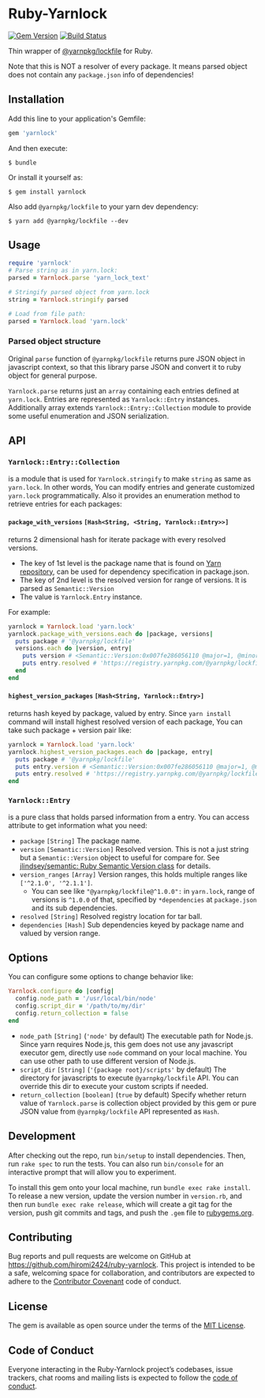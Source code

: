# Ruby-Yarnlock

[![Gem Version](https://badge.fury.io/rb/yarnlock.svg)](https://badge.fury.io/rb/yarnlock)
[![Build Status](https://travis-ci.org/hiromi2424/ruby-yarnlock.svg?branch=master)](https://travis-ci.org/hiromi2424/ruby-yarnlock)

Thin wrapper of [@yarnpkg/lockfile](https://yarnpkg.com/en/package/@yarnpkg/lockfile) for Ruby.

Note that this is NOT a resolver of every package.
It means parsed object does not contain any `package.json` info of dependencies!

## Installation

Add this line to your application's Gemfile:

```ruby
gem 'yarnlock'
```

And then execute:

    $ bundle

Or install it yourself as:

    $ gem install yarnlock

Also add `@yarnpkg/lockfile` to your yarn dev dependency:

    $ yarn add @yarnpkg/lockfile --dev


## Usage

```ruby
require 'yarnlock'
# Parse string as in yarn.lock:
parsed = Yarnlock.parse 'yarn_lock_text'

# Stringify parsed object from yarn.lock
string = Yarnlock.stringify parsed

# Load from file path:
parsed = Yarnlock.load 'yarn.lock'
```

### Parsed object structure

Original `parse` function of `@yarnpkg/lockfile` returns pure JSON object in javascript context, so that this library parse JSON and convert it to ruby object for general purpose.

`Yarnlock.parse` returns just an `array` containing each entries defined at `yarn.lock`. Entries are represented as `Yarnlock::Entry` instances. Additionally array extends `Yarnlock::Entry::Collection` module to provide some useful enumeration and JSON serialization.

## API

### `Yarnlock::Entry::Collection`

is a module that is used for `Yarnlock.stringify` to make `string` as same as `yarn.lock`. In other words, You can modify entries and generate customized `yarn.lock` programmatically. Also it provides an enumeration method to retrieve entries for each packages:

#### `package_with_versions` `[Hash<String, <String, Yarnlock::Entry>>]`

returns 2 dimensional hash for iterate package with every resolved versions.

- The key of 1st level is the package name that is found on [Yarn repository](https://yarnpkg.com), can be used for dependency specification in package.json.
- The key of 2nd level is the resolved version for range of versions. It is parsed as `Semantic::Version`
- The value is `Yarnlock.Entry` instance.

For example:

```ruby
yarnlock = Yarnlock.load 'yarn.lock'
yarnlock.package_with_versions.each do |package, versions|
  puts package # '@yarnpkg/lockfile'
  versions.each do |version, entry|
    puts version # <Semantic::Version:0x007fe286056110 @major=1, @minor=0, @patch=0, @pre=nil, @build=nil, @version="1.0.0">
    puts entry.resolved # 'https://registry.yarnpkg.com/@yarnpkg/lockfile/-/lockfile-1.0.0.tgz#33d1dbb659a23b81f87f048762b35a446172add3'
  end
end
```


#### `highest_version_packages` `[Hash<String, Yarnlock::Entry>]`

returns hash keyed by package, valued by entry. Since `yarn install` command will install highest resolved version of each package, You can take such package + version pair like:

```ruby
yarnlock = Yarnlock.load 'yarn.lock'
yarnlock.highest_version_packages.each do |package, entry|
  puts package # '@yarnpkg/lockfile'
  puts entry.version # <Semantic::Version:0x007fe286056110 @major=1, @minor=0, @patch=0, @pre=nil, @build=nil, @version="1.0.0">
  puts entry.resolved # 'https://registry.yarnpkg.com/@yarnpkg/lockfile/-/lockfile-1.0.0.tgz#33d1dbb659a23b81f87f048762b35a446172add3'
end
```

### `Yarnlock::Entry`

is a pure class that holds parsed information from a entry. You can access attribute to get information what you need:

- `package` `[String]` The package name.
- `version` `[Semantic::Version]` Resolved version. This is not a just string but a `Semantic::Version` object to useful for compare for. See  [jlindsey/semantic: Ruby Semantic Version class](https://github.com/jlindsey/semantic/) for details.
- `version_ranges` `[Array]` Version ranges, this holds multiple ranges like `['^2.1.0', '^2.1.1']`.
  - You can see like `"@yarnpkg/lockfile@^1.0.0":` in `yarn.lock`, range of versions is `^1.0.0` of that, specified by `*dependencies` at `package.json` and its sub dependencies.
- `resolved` `[String]` Resolved registry location for tar ball.
- `dependencies` `[Hash]` Sub dependencies keyed by package name and valued by version range.

## Options

You can configure some options to change behavior like:

```ruby
Yarnlock.configure do |config|
  config.node_path = '/usr/local/bin/node'
  config.script_dir = '/path/to/my/dir'
  config.return_collection = false
end
```

- `node_path` `[String]` (`'node'` by default) The executable path for Node.js. Since yarn requires Node.js, this gem does not use any javascript executor gem, directly use `node` command on your local machine. You can use other path to use different version of Node.js.
- `script_dir` `[String]` (`'{package root}/scripts'` by default) The directory for javascripts to execute `@yarnpkg/lockfile` API. You can override this dir to execute your custom scripts if needed.
- `return_collection` `[boolean]` (`true` by default) Specify whether return value of `Yarnlock.parse` is collection object provided by this gem or pure JSON value from `@yarnpkg/lockfile` API represented as `Hash`.


## Development

After checking out the repo, run `bin/setup` to install dependencies. Then, run `rake spec` to run the tests. You can also run `bin/console` for an interactive prompt that will allow you to experiment.

To install this gem onto your local machine, run `bundle exec rake install`. To release a new version, update the version number in `version.rb`, and then run `bundle exec rake release`, which will create a git tag for the version, push git commits and tags, and push the `.gem` file to [rubygems.org](https://rubygems.org).

## Contributing

Bug reports and pull requests are welcome on GitHub at https://github.com/hiromi2424/ruby-yarnlock. This project is intended to be a safe, welcoming space for collaboration, and contributors are expected to adhere to the [Contributor Covenant](http://contributor-covenant.org) code of conduct.

## License

The gem is available as open source under the terms of the [MIT License](https://opensource.org/licenses/MIT).

## Code of Conduct

Everyone interacting in the Ruby-Yarnlock project’s codebases, issue trackers, chat rooms and mailing lists is expected to follow the [code of conduct](https://github.com/hiromi2424/ruby-yarnlock/blob/master/CODE_OF_CONDUCT.md).
